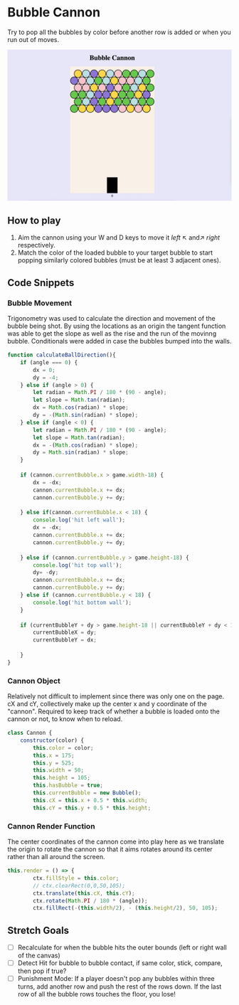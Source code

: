 # Bubble Cannon #

Try to pop all the bubbles by color before another row is added or when you run out of moves.

![Bubble Cannon Image](https://raw.githubusercontent.com/janejiunkim/BubbleCannon/main/images/Bubble%20Cannon%20Screenplay.png)

## How to play ##
1. Aim the cannon using your W and D keys to move it *left* :arrow_upper_left: and:arrow_upper_right: *right* respectively.
2. Match the color of the loaded bubble to your target bubble to start popping similarly colored bubbles (must be at least 3 adjacent ones).

## Code Snippets ##

### Bubble Movement ###

Trigonometry was used to calculate the direction and movement of the bubble being shot. By using the locations as an origin the tangent function was able to get the slope as well as the rise and the run of the movinng bubble. Conditionals were added in case the bubbles bumped into the walls.                                                         

```javascript
function calculateBallDirection(){
    if (angle === 0) {
        dx = 0;
        dy = -4;
    } else if (angle > 0) {
        let radian = Math.PI / 180 * (90 - angle);
        let slope = Math.tan(radian);
        dx = Math.cos(radian) * slope;
        dy = -(Math.sin(radian) * slope);
    } else if (angle < 0) {
        let radian = Math.PI / 180 * (90 - angle);
        let slope = Math.tan(radian);
        dx = -(Math.cos(radian) * slope);
        dy = Math.sin(radian) * slope;
    }
    
    if (cannon.currentBubble.x > game.width-18) {
        dx = -dx;
        cannon.currentBubble.x += dx;
        cannon.currentBubble.y += dy;
        
    } else if(cannon.currentBubble.x < 18) {
        console.log('hit left wall');
        dx = -dx;
        cannon.currentBubble.x += dx;
        cannon.currentBubble.y += dy;

    } else if (cannon.currentBubble.y > game.height-18) {
        console.log('hit top wall');
        dy= -dy;
        cannon.currentBubble.x += dx;
        cannon.currentBubble.y += dy;
    } else if (cannon.currentBubble.y < 18) {
        console.log('hit bottom wall');
    }
    
    if (currentBubbleY + dy > game.height-18 || currentBubbleY + dy < 18) {
        currentBubbleX = dy;
        currentBubbleY = dx;
  
    }   
}
```
### Cannon Object ###
Relatively not difficult to implement since there was only one on the page. cX and cY, collectively make up the center x and y coordinate of the "cannon". Required to keep track of whether a bubble is loaded onto the cannon or not, to know when to reload.

```javascript
class Cannon {
    constructor(color) {
        this.color = color;
        this.x = 175;
        this.y = 525;
        this.width = 50;
        this.height = 105;
        this.hasBubble = true;
        this.currentBubble = new Bubble();
        this.cX = this.x + 0.5 * this.width;
        this.cY = this.y + 0.5 * this.height;
```

### Cannon Render Function ###
The center coordinates of the cannon come into play here as we translate the origin to rotate the cannon so that it aims rotates around its center rather than all around the screen.

```javascript
this.render = () => {
        ctx.fillStyle = this.color;
        // ctx.clearRect(0,0,50,105);
        ctx.translate(this.cX, this.cY);
        ctx.rotate(Math.PI / 180 * (angle));
        ctx.fillRect(-(this.width/2), - (this.height/2), 50, 105);
```


## Stretch Goals ##
- [ ] Recalculate for when the bubble hits the outer bounds (left or right wall of the canvas)
- [ ] Detect Hit for bubble to bubble contact, if same color, stick, compare, then pop if true?
- [ ] Punishment Mode: If a player doesn't pop any bubbles within three turns, add another row and push the rest of the rows down. If the last row of all the bubble rows touches the floor, you lose!